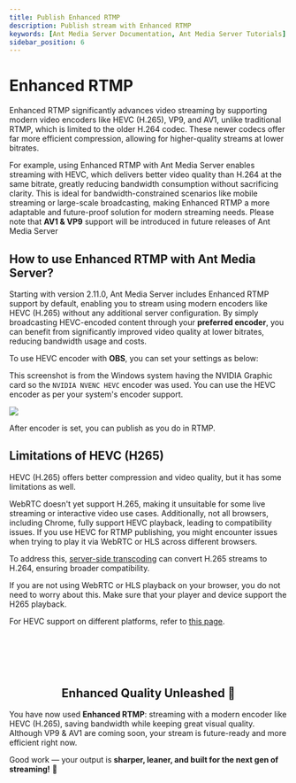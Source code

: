 ```yaml
---
title: Publish Enhanced RTMP
description: Publish stream with Enhanced RTMP
keywords: [Ant Media Server Documentation, Ant Media Server Tutorials]
sidebar_position: 6
---
```


# Enhanced RTMP

Enhanced RTMP significantly advances video streaming by supporting modern video encoders like HEVC (H.265), VP9, and AV1, unlike traditional RTMP, which is limited to the older H.264 codec. These newer codecs offer far more efficient compression, allowing for higher-quality streams at lower bitrates. 

For example, using Enhanced RTMP with Ant Media Server enables streaming with HEVC, which delivers better video quality than H.264 at the same bitrate, greatly reducing bandwidth consumption without sacrificing clarity. This is ideal for bandwidth-constrained scenarios like mobile streaming or large-scale broadcasting, making Enhanced RTMP a more adaptable and future-proof solution for modern streaming needs. Please note that **AV1 & VP9** support will be introduced in future releases of Ant Media Server

## How to use Enhanced RTMP with Ant Media Server?

Starting with version 2.11.0, Ant Media Server includes Enhanced RTMP support by default, enabling you to stream using modern encoders like HEVC (H.265) without any additional server configuration. By simply broadcasting HEVC-encoded content through your **preferred encoder**, you can benefit from significantly improved video quality at lower bitrates, reducing bandwidth usage and costs. 

To use HEVC encoder with **OBS**, you can set your settings as below:

This screenshot is from the Windows system having the NVIDIA Graphic card so the `NVIDIA NVENC HEVC` encoder was used. You can use the HEVC encoder as per your system's encoder support.

![](@site/static/img/obs-rtmp-image/obs_hevc_enhanced_rtmp.png)

After encoder is set, you can publish as you do in RTMP.

## Limitations of HEVC (H265)

HEVC (H.265) offers better compression and video quality, but it has some limitations as well.

WebRTC doesn't yet support H.265, making it unsuitable for some live streaming or interactive video use cases. Additionally, not all browsers, including Chrome, fully support HEVC playback, leading to compatibility issues. If you use HEVC for RTMP publishing, you might encounter issues when trying to play it via WebRTC or HLS across different browsers.

To address this, [server-side transcoding](https://antmedia.io/docs/guides/adaptive-bitrate/adaptive-bitrate-streaming/) can convert H.265 streams to H.264, ensuring broader compatibility. 

If you are not using WebRTC or HLS playback on your browser, you do not need to worry about this. Make sure that your player and device support the H265 playback.

For HEVC support on different platforms, refer to [this page](https://caniuse.com/hevc). 

<br /><br />
---

<div align="center">
<h2> Enhanced Quality Unleashed 🏅 </h2>
</div>

You have now used **Enhanced RTMP**: streaming with a modern encoder like HEVC (H.265), saving bandwidth while keeping great visual quality. Although VP9 & AV1 are coming soon, your stream is future-ready and more efficient right now.  

Good work — your output is **sharper, leaner, and built for the next gen of streaming!** 🎯

